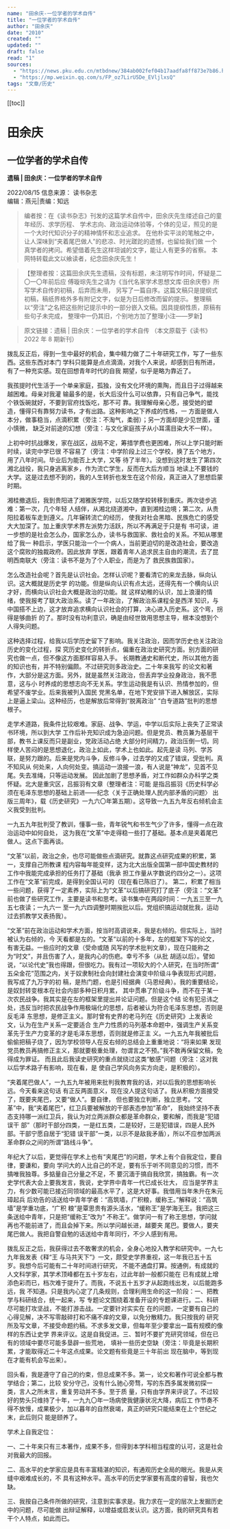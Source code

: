 ```yaml
---
name: "田余庆-一位学者的学术自传"
title: "一位学者的学术自传"
author: "田余庆"
date: "2010"
created: ""
updated: ""
draft: false
read: "1"
sources:
  - "https://news.pku.edu.cn/mtbdnew/384ab002fef04b17aadfa8ff873e7b86.htm"
  - "https://mp.weixin.qq.com/s/FP_oz7LirU5De_EVljlxsQ"
tags: "文章/历史"
---
```


[[toc]]

# 田余庆

## 一位学者的学术自传

**遗稿 | 田余庆：一位学者的学术自传**

2022/08/15 信息来源： 读书杂志  
编辑：燕元|责编：知远

> 编者按：在《读书杂志》刊发的这篇学术自传中，田余庆先生缕述自己的童年经历、求学历程、
> 学术志向、政治运动体验等，个体的见证，照见的是一个大时代知识分子的精神情怀和志业追求。
> 在他朴实平淡的笔触之中，让人深味到“夹着尾巴做人”的悲凉、时光蹉跎的遗憾，也留给我们做
> 一个真学者的拷问。希望借着先生这样坦诚的文字，能让人有更多的省察。
> 本网特转载此文以飨读者，纪念田余庆先生！

> 【整理者按：这篇田余庆先生遗稿，没有标题，未注明写作时间，怀疑是二〇一〇年前后应
> 傅璇琮先生之请为《当代名家学术思想文库·田余庆卷》所写学术自传的初稿，后弃而未用，
> 另写了一篇自序。这篇文稿只是提纲式初稿，稿纸界格外多有附记文字，似是为日后修改而留的提示。
> 整理稿以“旁注”之名把这些附记提示中的一部分嵌入文稿。因具提纲性质，原稿有些句子未完成，
> 整理中一仍其旧，个别地方加了整理小注——罗新】

> 原文链接：遗稿 | 田余庆：一位学者的学术自传
> （本文原载于《读书》2022 年 8 期新刊）

拨乱反正后，得到一生中最好的机会，集中精力做了二十年研究工作，写了一些东西。这些东西对本门
学科只能算是点点滴滴，对我个人来说，却感到日有所进，有了一种充实感。现在回想青年时代的自我
期望，似乎是略为靠近了。

我孩提时代生活于一个单亲家庭，孤独，没有文化环境的熏陶，而且日子过得越来越困难。母亲对我灌
输最多的是，长大后没什么可以依靠，只有自己争气，能找个铁饭碗就好，不要到官府找饭吃，那不可
靠。我理解母亲心愿，接受她的塑造，懂得只有靠努力读书，才有出路。这种影响之下养成的性格，一
方面是做人本分，做事稳当，点滴积累（旁注：不淘气，柔弱）；另一方面却是少见世面，谨小慎微，
缺乏对前途的幻想（旁注：与文化家庭孩子从小耳濡目染大不一样）。

上初中时抗战爆发，家在战区，战局不定，筹措学费也更困难，所以上学只能时断时续，读完中学已很
不容易了（旁注：中学阶段上过三个学校，换了五个地方，用了八年时间。毕业后为能否上大学，又等
待了半年）。没想到这时发生了第四次湘北战役，我只身逃离家乡，作为流亡学生，反而在大后方顺当
地读上不要钱的大学。这是过去想不到的，我的人生转折也发生在这个阶段，真正进入了思想启蒙时期。

湘桂撤退后，我到贵阳进了湘雅医学院，以后又随学校转移到重庆。两次徒步逃难：第一次，几个年轻
人结伴，从湘北绕道湘中，直到湘桂边境；第二次，从贵阳拉着板车走到遵义。几年辗转流亡的经历，
使我对社会黑暗、民族危亡的感受大大加深了。加上重庆学术界左派势力活跃，所以不再满足于只是有
书可读，进一步想的是社会怎么办，国家怎么办，读书与救国家、救社会的关系。不知从哪里给了我一
种启示，学医只能治一个一个病人，当前更迫切的是改造社会，要改造这个腐败的独裁政府。因此放弃
学医，跟着青年人追求民主自由的潮流，去了昆明西南联大（旁注：读书不是为了个人职业，而是为了
救民族救国家）。

怎么改造社会呢？首先是认识社会。怎样认识呢？要看清它的来龙去脉，纵向认识。这大概就是历史学
的功能。但是纵向认识有点太远，还得先有一个横向认识才好，而横向认识社会大概是政治的功能。就
这样幼稚的认识，加上浪漫的情绪，使我报考了联大政治系。读了一年政治，了解政治系课程全是西洋
知识，与中国搭不上边，这才放弃追求横向认识社会的打算，决心进入历史系。这个弯，拐得是够曲折
的了。那时没有功利意识，确是由经世致用思想主导，根本没想到个人得失问题。

这种选择过程，给我以后学历史留下了影响。我关注政治，因而学历史也关注政治历史的变化过程，探
究历史变化的转折点，偏重在政治史研究方面。别方面的研究也做一点，但不像这方面那样容易入手。
长期教通史和断代史，所以其他方面的知识也有，并不特别偏颇。不过研究则多政治史。二十年来我写
的论文和著作，大部分是这方面。另外，就是虽然关注政治，但丢弃学业投身政治，我不愿意，这与小
时养成的思想志向不无关系。学生运动我是有认识、热情参加的，但希望不废学业。后来我被列入国民
党黑名单，在地下党安排下进入解放区，实际上是逼上梁山。这种经历，也是解放后常得到“脱离政治”
“白专道路”批判的思想根子。

走学术道路，我条件比较艰难。家庭、战争、学运，中学以后实际上丧失了正常读书环境，所以到大学
工作后补充知识成为急迫问题。但是党员、教员兼为基层干部，教书上课反而只是副业，党政活动占绝
大部分时间精力，政治压倒一切。同样使人苦闷的是思想退化，政治上如此，学术上也如此。起先是读
马列、学苏联，是努力跟的。后来是党内斗争，反修斗争，过去学的又成了错误，受批判。真不知风从
何处来，人向何处变。搞运动一浪接一浪，有人说是“神龙”，见首不见尾。失去准绳，只等运动发展。
因此加剧了思想矛盾，对工作如群众办科学之类怀疑。北大是重灾区，吕振羽有文章（整理者注：可能
是指吕振羽《历史科学必须在毛泽东思想的基础上前进——纪念〈关于正确处理人民内部矛盾的问题〉
出版三周年》，载《历史研究》一九六〇年第五期）。这导致一九五九年反右倾机会主义我受到批判。

一九五九年批判受了教训，懂事一些，青年锐气和书生气少了许多，懂得一点在政治运动中如何自处，
这为我在“文革”中走得稳一些打了基础。基本点是夹着尾巴做人。这点下面再谈。

“文革”以前，政治之余，也尽可能做些点滴研究。就靠这点研究成果的积累，第一，支撑自己所教课
程内容每年能变样，这为北大出版全国第一部中国史教材的工作中我能完成承担的任务打了基础（我承
担工作量从字数说约四分之一）。这项工作在“文革”前完成，是得到全国认可的（现在看已陈旧了）。
第二，积累了相当一些问题，获得了一定素养，实际上为“文革”以后搞研究打了底子（旁注：“文革”
前也做了些研究工作，主要是读书和思考。读书集中在两段时间：一九五三至一九五七夜读；一九六一
至一九六四调整时期挨批以后。党组织搞运动就批我，运动过去抓教学又表扬我）。

“文革”前在政治运动和学术方面，按当时高调说来，我是右倾的。但实际上，当时被认为右倾的，今
天看都是左的。“文革”以前的十多年，左的框架下写的论文，有害无益。一些应时的文章（受命或随
风写的学术批判文章），现在只能称之为“时文”，并且伤害了人，是我内心的伤疤。幸亏不多（从批
胡适以后）。譬如说，“以论代史”我也得跟，但很吃力。我有过一项较大的个人研究，在当时所谓“
五朵金花”范围之内，关于奴隶制社会向封建社会演变中阶级斗争表现形式问题，我写成了九万字的初
稿，是热门题，也是引经据典（马恩经典）。我的重要结论，是奴封转变根本在社会内部多种日积月累，
其中贯串了阶级斗争，而不在于某一次农民战争。我其实是在左的框架里提出并论证问题。但是这个结
论有犯忌讳之处，违反当时把农民战争作用极端化的思想，后者被认为符合毛泽东思想，否则是反毛泽
东思想，是修正主义。那时曾有史界的老马列在《历史研究》上发表论文，认为在生产关系一定要适合
生产力性质的马列基本命题中，强调生产关系变革先于生产力变革的才是毛泽东思想，否则就是修正主
义。一九五九年我被批后偷偷把稿子烧了，因为学校领导人在反右倾的总结会上重重地说：“将来如果
发现党员教员再搞修正主义，那就要极重处理，勿谓言之不预。”我不敢再保留文稿，免得成为罪证。
而且此后我读史研究的重点就绕过这类“敏感”问题（旁注：这对我以后学术路子有影响，现在看，是
使自己学风向务实方向走，是积极的）。

“夹着尾巴做人”，一九五九年被用来批判我教育我的话，对以后我的思想影响长远。今天看来这句话
有正反两面意义，现在没人提这句话了。我从积极方面接受了，既要夹尾巴，又要“做人”。要自律，
但也要独立判断，独立思考。“文革”中，我“夹着尾巴”，红卫兵要被解放的干部表态参加“革命”，
我始终坚持不表态支持哪一派红卫兵，我认为对立两派群众都是革命群众，要和解，而我是“犯错误干
部”（那时干部分四类，一是红五类，二是较好，三是犯错误，四是人民外部。干部宁愿自居于“犯错
误干部”一类，以示不是敌我矛盾），所以不应参加两派革命群众之间的所谓“路线斗争”。

年纪大了以后，更觉得在学术上也有“夹尾巴”的问题，学术上有个自我定位，要自律，要谦和，要向
学问大的人比自己的不足，要有乐于听不同意见的习惯，而不搞唯我独尊。多掂量自己分量之不足，不
要沉湎于搞自我欣赏，搞独霸。有一次史学代表大会上要我发言，我说，史学界中青年一代已成长壮大，
应当是学界主力，有少数可能已接近同领域的最高水平了，这是大好事。我借用当年朱升在朱元璋起兵
后劝告的话送给中青年学者：“高筑墙，广积粮，缓称王。”解释说：“高筑墙”是学重功底，“广积
粮”是覃思贵有源头活水，“缓称王”是学海无王。我把这三条送给中青年，只是把“缓称王”改为“
不称王”。做学问一有了称王思想，学问就再也不能前进了，而且会掉下来。所以学问越长进，越要夹
尾巴。要做人，要夹尾巴做人。我把自警自勉的话送给中青年同行，不少人感到有用。

拨乱反正之后，我获得过去不敢奢求的机会，全身心地投入教学和研究中。一九七九年我发表《释“王
与马共天下”》一文，颇受史学界重视，这一年我已五十五岁。我想今后可能有二十年时间进行研究，
不能不通盘打算。按通例，有成就的人文科学家，其学术顶峰都在五十岁左右，过此年龄一般都只能在
已有成就上增添色彩而已，档次难于提升了。而我，不说五十五岁才从起跑线出发，以后能跑多远，我
不知道。只是我内心定了几条规则，合理利用生命的这一阶段：一、把教学与科研结合，统一起来，写
专题论文围绕着准备开设的专题课进行。二、科研尽可能打攻坚战，不能打游击战。一定要针对实实在
在的问题，一定要有自己的心得见解，决不写零敲碎打和不痛不痒的文章，以免分散精力。我只按我的
研究所及写文章，不接受命题约稿。不求多发文章，但每年至少要拿出一篇有规模的像样的东西让史学
界来评议。这是自我促进。三、暂时不要扩充研究领域，但在已有的领域中要尽可能多垦辟一些荒地，
填补一些历史空缺（旁注：毕竟是长期积累，才能取得近二十年这点成果。论文题有些竟是三十年前出
现在脑中，等到现在才能有机会写出来）。

回头看，我是遵守了自己的约束，但总成果不多。第一，论文和著作可说全都与教学结合；第二，比较
安分守己，没有什么驰心旁骛，写的东西多属发微初探一类，言人之所未言，重复劳动并不多。至于质
量，只有由学界来评说了。不过较好的势头只维持了十年，一九九〇年一场病使我健康状况大降，病后工
作节奏不得不放慢，成果极少，加以暮年的自然衰竭，真正的研究只能结束在上个世纪之末，此后则只
能是颐养了。

学术上自我定位：

一、二十年来只有三本著作，成果不多，但得到本学科相当程度的认可，这是社会对我最大的回报。

二、高水平的史学家应是具有丰富精湛的知识，有通观历史全局的眼光。我是从夹缝中艰难成长的，不
具有这种水平。高水平的历史学家要有高度的睿智，我也欠缺。

三、我按自己条件所做的研究，注意到实事求是。我力求在一定的层次上发掘历史中的问题，尽可能做
出辩证解释，以增益或启发认识。这方面，我的研究具有若干个人特点，如此而已。
